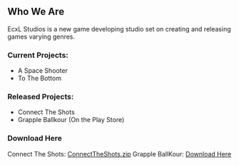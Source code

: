 ## **Who We Are**

EcxL Studios is a new game developing studio set on creating and releasing games varying genres. 

### **Current Projects:**

-   A Space Shooter
-   To The Bottom


### **Released Projects:**

-   Connect The Shots
-   Grapple Ballkour (On the Play Store)


### **Download Here**

Connect The Shots: [ConnectTheShots.zip](https://github.com/EcxLStudios/EcxLStudios/files/6667112/ConnectTheShots.zip)
Grapple BallKour: [Download Here](https://play.google.com/store/apps/details?id=com.EcxLStudios.GrappleBallkour)
